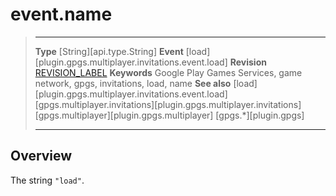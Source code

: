 # event.name

> --------------------- ------------------------------------------------------------------------------------------
> __Type__              [String][api.type.String]
> __Event__             [load][plugin.gpgs.multiplayer.invitations.event.load]
> __Revision__          [REVISION_LABEL](REVISION_URL)
> __Keywords__          Google Play Games Services, game network, gpgs, invitations, load, name
> __See also__          [load][plugin.gpgs.multiplayer.invitations.event.load]
>						[gpgs.multiplayer.invitations][plugin.gpgs.multiplayer.invitations]
>						[gpgs.multiplayer][plugin.gpgs.multiplayer]
>                       [gpgs.*][plugin.gpgs]
> --------------------- ------------------------------------------------------------------------------------------

## Overview

The string `"load"`.